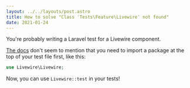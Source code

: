 ```yaml
---
layout: ../../layouts/post.astro
title: How to solve "Class 'Tests\Feature\Livewire' not found"
date: 2021-01-24
---
```

You're probably writing a Laravel test for a Livewire component.

[The docs](https://laravel-livewire.com/docs/testing) don't seem to mention that you need to import a package at the top of your test file first, like this:

```php
use Livewire\Livewire;
```

Now, you can use `Livewire::test` in your tests!
